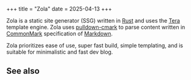 +++
title = "Zola"
date = 2025-04-13
+++

Zola is a static site generator (SSG) written in [Rust](https://www.rust-lang.org/) and uses the [Tera](https://keats.github.io/tera/) template engine. Zola uses [pulldown-cmark](https://github.com/raphlinus/pulldown-cmark#pulldown-cmark) to parse content written in [CommonMark](https://commonmark.org/) specification of [Markdown](https://www.markdownguide.org/).

Zola prioritizes ease of use, super fast build, simple templating, and is suitable for minimalistic and fast dev blog.

## See also
